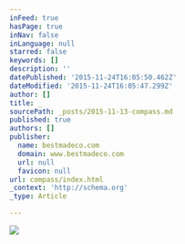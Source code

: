 ```yaml
---
inFeed: true
hasPage: true
inNav: false
inLanguage: null
starred: false
keywords: []
description: ''
datePublished: '2015-11-24T16:05:50.462Z'
dateModified: '2015-11-24T16:05:47.299Z'
author: []
title: _
sourcePath: _posts/2015-11-13-compass.md
published: true
authors: []
publisher:
  name: bestmadeco.com
  domain: www.bestmadeco.com
  url: null
  favicon: null
url: compass/index.html
_context: 'http://schema.org'
_type: Article

---
```

![](https://d16ied5lkagwqa.cloudfront.net/image/upload/t_featured_slide_d/PBS_100515_ML_gkqjbq.jpg)